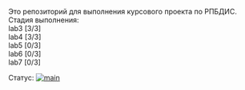 Это репозиторий для выполнения курсового проекта по РПБДИС.  
Стадия выполнения:  
lab3 [3/3]  
lab4 [3/3]  
lab5 [0/3]  
lab6 [0/3]  
lab7 [0/3]  
  
Статус: [![main](https://github.com/kussz/InnoShop/actions/workflows/main.yml/badge.svg)](https://github.com/kussz/InnoShop/actions/workflows/main.yml)

